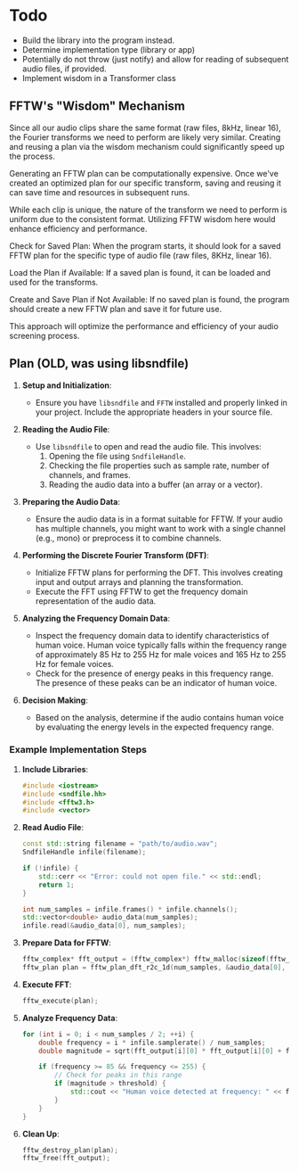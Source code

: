 # Todo

- Build the library into the program instead.
- Determine implementation type (library or app)
- Potentially do not throw (just notify) and allow for reading of subsequent audio files, if provided.
- Implement wisdom in a Transformer class

## FFTW's "Wisdom" Mechanism

Since all our audio clips share the same format (raw files, 8kHz, linear 16), the Fourier transforms we need to perform are likely very similar. Creating and reusing a plan via the wisdom mechanism could significantly speed up the process.

Generating an FFTW plan can be computationally expensive. Once we've created an optimized plan for our specific transform, saving and reusing it can save time and resources in subsequent runs.

While each clip is unique, the nature of the transform we need to perform is uniform due to the consistent format. Utilizing FFTW wisdom here would enhance efficiency and performance.

Check for Saved Plan: When the program starts, it should look for a saved FFTW plan for the specific type of audio file (raw files, 8KHz, linear 16).

Load the Plan if Available: If a saved plan is found, it can be loaded and used for the transforms.

Create and Save Plan if Not Available: If no saved plan is found, the program should create a new FFTW plan and save it for future use.

This approach will optimize the performance and efficiency of your audio screening process.

## Plan (OLD, was using libsndfile)

1. **Setup and Initialization**:
   - Ensure you have `libsndfile` and `FFTW` installed and properly linked in your project. Include the appropriate headers in your source file.

2. **Reading the Audio File**:
   - Use `libsndfile` to open and read the audio file. This involves:
     1. Opening the file using `SndfileHandle`.
     2. Checking the file properties such as sample rate, number of channels, and frames.
     3. Reading the audio data into a buffer (an array or a vector).

3. **Preparing the Audio Data**:
   - Ensure the audio data is in a format suitable for FFTW. If your audio has multiple channels, you might want to work with a single channel (e.g., mono) or preprocess it to combine channels.

4. **Performing the Discrete Fourier Transform (DFT)**:
   - Initialize FFTW plans for performing the DFT. This involves creating input and output arrays and planning the transformation.
   - Execute the FFT using FFTW to get the frequency domain representation of the audio data.

5. **Analyzing the Frequency Domain Data**:
   - Inspect the frequency domain data to identify characteristics of human voice. Human voice typically falls within the frequency range of approximately 85 Hz to 255 Hz for male voices and 165 Hz to 255 Hz for female voices.
   - Check for the presence of energy peaks in this frequency range. The presence of these peaks can be an indicator of human voice.

6. **Decision Making**:
   - Based on the analysis, determine if the audio contains human voice by evaluating the energy levels in the expected frequency range.

### Example Implementation Steps

1. **Include Libraries**:
   ```cpp
   #include <iostream>
   #include <sndfile.hh>
   #include <fftw3.h>
   #include <vector>
   ```

2. **Read Audio File**:
   ```cpp
   const std::string filename = "path/to/audio.wav";
   SndfileHandle infile(filename);

   if (!infile) {
       std::cerr << "Error: could not open file." << std::endl;
       return 1;
   }

   int num_samples = infile.frames() * infile.channels();
   std::vector<double> audio_data(num_samples);
   infile.read(&audio_data[0], num_samples);
   ```

3. **Prepare Data for FFTW**:
   ```cpp
   fftw_complex* fft_output = (fftw_complex*) fftw_malloc(sizeof(fftw_complex) * num_samples);
   fftw_plan plan = fftw_plan_dft_r2c_1d(num_samples, &audio_data[0], fft_output, FFTW_ESTIMATE);
   ```

4. **Execute FFT**:
   ```cpp
   fftw_execute(plan);
   ```

5. **Analyze Frequency Data**:
   ```cpp
   for (int i = 0; i < num_samples / 2; ++i) {
       double frequency = i * infile.samplerate() / num_samples;
       double magnitude = sqrt(fft_output[i][0] * fft_output[i][0] + fft_output[i][1] * fft_output[i][1]);

       if (frequency >= 85 && frequency <= 255) {
           // Check for peaks in this range
           if (magnitude > threshold) {
               std::cout << "Human voice detected at frequency: " << frequency << " Hz" << std::endl;
           }
       }
   }
   ```

6. **Clean Up**:
   ```cpp
   fftw_destroy_plan(plan);
   fftw_free(fft_output);
   ```
